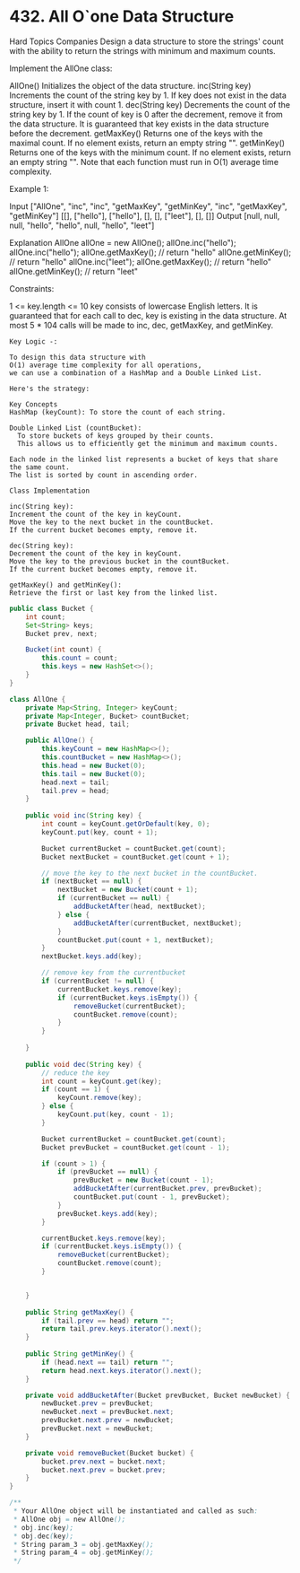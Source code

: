 # 432. All O`one Data Structure
Hard
Topics
Companies
Design a data structure to store the strings' count with the ability to return the strings with minimum and maximum counts.

Implement the AllOne class:

AllOne() Initializes the object of the data structure.
inc(String key) Increments the count of the string key by 1. If key does not exist in the data structure, insert it with count 1.
dec(String key) Decrements the count of the string key by 1. If the count of key is 0 after the decrement, remove it from the data structure. It is guaranteed that key exists in the data structure before the decrement.
getMaxKey() Returns one of the keys with the maximal count. If no element exists, return an empty string "".
getMinKey() Returns one of the keys with the minimum count. If no element exists, return an empty string "".
Note that each function must run in O(1) average time complexity.

 

Example 1:

Input
["AllOne", "inc", "inc", "getMaxKey", "getMinKey", "inc", "getMaxKey", "getMinKey"]
[[], ["hello"], ["hello"], [], [], ["leet"], [], []]
Output
[null, null, null, "hello", "hello", null, "hello", "leet"]

Explanation
AllOne allOne = new AllOne();
allOne.inc("hello");
allOne.inc("hello");
allOne.getMaxKey(); // return "hello"
allOne.getMinKey(); // return "hello"
allOne.inc("leet");
allOne.getMaxKey(); // return "hello"
allOne.getMinKey(); // return "leet"
 

Constraints:

1 <= key.length <= 10
key consists of lowercase English letters.
It is guaranteed that for each call to dec, key is existing in the data structure.
At most 5 * 104 calls will be made to inc, dec, getMaxKey, and getMinKey.


 
```
Key Logic -:

To design this data structure with 
O(1) average time complexity for all operations,
we can use a combination of a HashMap and a Double Linked List.

Here's the strategy:

Key Concepts
HashMap (keyCount): To store the count of each string.

Double Linked List (countBucket):
  To store buckets of keys grouped by their counts.
  This allows us to efficiently get the minimum and maximum counts.

Each node in the linked list represents a bucket of keys that share the same count.
The list is sorted by count in ascending order.

Class Implementation

inc(String key):
Increment the count of the key in keyCount.
Move the key to the next bucket in the countBucket.
If the current bucket becomes empty, remove it.

dec(String key):
Decrement the count of the key in keyCount.
Move the key to the previous bucket in the countBucket.
If the current bucket becomes empty, remove it.

getMaxKey() and getMinKey():
Retrieve the first or last key from the linked list.

```



```java
public class Bucket {
    int count;
    Set<String> keys;
    Bucket prev, next;

    Bucket(int count) {
        this.count = count;
        this.keys = new HashSet<>();
    }
}

class AllOne {
    private Map<String, Integer> keyCount;
    private Map<Integer, Bucket> countBucket;
    private Bucket head, tail;

    public AllOne() {
        this.keyCount = new HashMap<>();
        this.countBucket = new HashMap<>();
        this.head = new Bucket(0);
        this.tail = new Bucket(0);
        head.next = tail;
        tail.prev = head;
    }
    
    public void inc(String key) {
        int count = keyCount.getOrDefault(key, 0);
        keyCount.put(key, count + 1);

        Bucket currentBucket = countBucket.get(count);
        Bucket nextBucket = countBucket.get(count + 1);

        // move the key to the next bucket in the countBucket.
        if (nextBucket == null) {
            nextBucket = new Bucket(count + 1);
            if (currentBucket == null) {
                addBucketAfter(head, nextBucket);
            } else {
                addBucketAfter(currentBucket, nextBucket);
            }
            countBucket.put(count + 1, nextBucket);
        }
        nextBucket.keys.add(key);

        // remove key from the currentbucket
        if (currentBucket != null) {
            currentBucket.keys.remove(key);
            if (currentBucket.keys.isEmpty()) {
                removeBucket(currentBucket);
                countBucket.remove(count);
            }
        }
        
    }
    
    public void dec(String key) {
        // reduce the key
        int count = keyCount.get(key);
        if (count == 1) {
            keyCount.remove(key);
        } else {
            keyCount.put(key, count - 1);
        }

        Bucket currentBucket = countBucket.get(count);
        Bucket prevBucket = countBucket.get(count - 1);

        if (count > 1) {
            if (prevBucket == null) {
                prevBucket = new Bucket(count - 1);
                addBucketAfter(currentBucket.prev, prevBucket);
                countBucket.put(count - 1, prevBucket);
            }
            prevBucket.keys.add(key);
        }

        currentBucket.keys.remove(key);
        if (currentBucket.keys.isEmpty()) {
            removeBucket(currentBucket);
            countBucket.remove(count);
        }


    }
    
    public String getMaxKey() {
        if (tail.prev == head) return "";
        return tail.prev.keys.iterator().next();
    }
    
    public String getMinKey() {
        if (head.next == tail) return "";
        return head.next.keys.iterator().next();
    }

    private void addBucketAfter(Bucket prevBucket, Bucket newBucket) {
        newBucket.prev = prevBucket;
        newBucket.next = prevBucket.next;
        prevBucket.next.prev = newBucket;
        prevBucket.next = newBucket;
    }

    private void removeBucket(Bucket bucket) {
        bucket.prev.next = bucket.next;
        bucket.next.prev = bucket.prev;
    }
}

/**
 * Your AllOne object will be instantiated and called as such:
 * AllOne obj = new AllOne();
 * obj.inc(key);
 * obj.dec(key);
 * String param_3 = obj.getMaxKey();
 * String param_4 = obj.getMinKey();
 */

```









